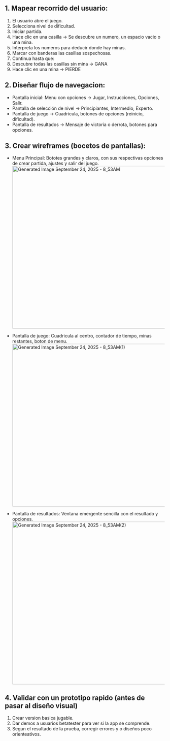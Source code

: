 ## 1. Mapear recorrido del usuario:
1. El usuario abre el juego.
2. Selecciona nivel de dificultad.
3. Iniciar partida.
4. Hace clic en una casilla -> Se descubre un numero, un espacio vacio o una mina.
5. Interpreta los numeros para deducir donde hay minas.
6. Marcar con banderas las casillas sospechosas.
7. Continua hasta que:
  1. Descubre todas las casillas sin mina -> GANA
  2. Hace clic en una mina -> PIERDE

## 2. Diseñar flujo de navegacion:
* Pantalla inicial: Menu con opciones -> Jugar, Instrucciones, Opciones, Salir.
* Pantalla de selección de nivel -> Principiantes, Intermedio, Experto.
* Pantalla de juego -> Cuadricula, botones de opciones (reinicio, dificultad).
* Pantalla de resultados -> Mensaje de victoria o derrota, botones para opciones.

## 3. Crear wireframes (bocetos de pantallas):
* Menu Principal: Bototes grandes y claros, con sus respectivas opciones de crear partida, ajustes y salir del juego.
  <img width="512" height="512" alt="Generated Image September 24, 2025 - 8_53AM" src="https://github.com/user-attachments/assets/88ebfff2-948a-48e7-b985-13f59df6fc7e" />

* Pantalla de juego: Cuadricula al centro, contador de tiempo, minas restantes, boton de menu.
  <img width="512" height="512" alt="Generated Image September 24, 2025 - 8_53AM(1)" src="https://github.com/user-attachments/assets/a4f818fb-ae5a-4289-abe5-c51337d0c23f" />

* Pantalla de resultados: Ventana emergente sencilla con el resultado y opciones.
  <img width="512" height="512" alt="Generated Image September 24, 2025 - 8_53AM(2)" src="https://github.com/user-attachments/assets/62d32ecf-4ba9-4ca6-915a-3b4148b071b4" />


## 4. Validar con un prototipo rapido (antes de pasar al diseño visual)
1. Crear version basica jugable.
2. Dar demos a usuarios betatester para ver si la app se comprende.
3. Segun el resultado de la prueba, corregir errores y o diseños poco orienteativos.
